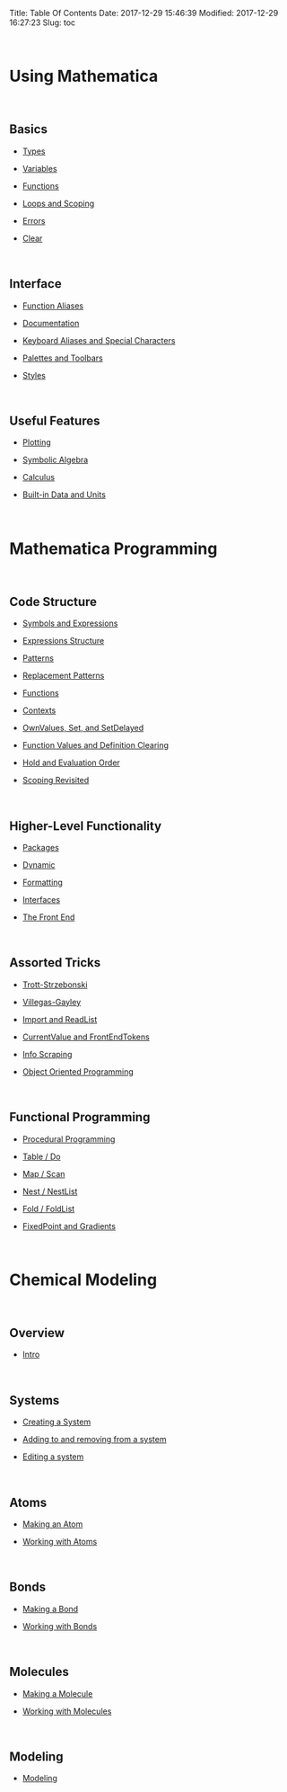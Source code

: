 Title: Table Of Contents
Date: 2017-12-29 15:46:39
Modified: 2017-12-29 16:27:23
Slug: toc

<a id="using-mathematica" style="width:0;height:0;margin:0;padding:0;">&zwnj;</a>

# Using Mathematica

<a id="basics" style="width:0;height:0;margin:0;padding:0;">&zwnj;</a>

## Basics

* [Types](posts/using-mathematica/basics/types.html)

* [Variables](posts/using-mathematica/basics/variables.html)

* [Functions](posts/using-mathematica/basics/functions.html)

* [Loops and Scoping](posts/using-mathematica/basics/loops-and-scoping.html)

* [Errors](posts/using-mathematica/basics/errors.html)

* [Clear](posts/using-mathematica/basics/clear.html)

<a id="interface" style="width:0;height:0;margin:0;padding:0;">&zwnj;</a>

## Interface

* [Function Aliases](posts/using-mathematica/interface/function-aliases.html)

* [Documentation](posts/using-mathematica/interface/documentation.html)

* [Keyboard Aliases and Special Characters](posts/using-mathematica/interface/keyboard-aliases-and-special-characters.html)

* [Palettes and Toolbars](posts/using-mathematica/interface/palettes-and-toolbars.html)

* [Styles](posts/using-mathematica/interface/styles.html)

<a id="useful-features" style="width:0;height:0;margin:0;padding:0;">&zwnj;</a>

## Useful Features

* [Plotting](posts/using-mathematica/useful-features/plotting.html)

* [Symbolic Algebra](posts/using-mathematica/useful-features/symbolic-algebra.html)

* [Calculus](posts/using-mathematica/useful-features/calculus.html)

* [Built-in Data and Units](posts/using-mathematica/useful-features/builtin-data-and-units.html)

<a id="mathematica-programming" style="width:0;height:0;margin:0;padding:0;">&zwnj;</a>

# Mathematica Programming

<a id="code-structure" style="width:0;height:0;margin:0;padding:0;">&zwnj;</a>

## Code Structure

* [Symbols and Expressions](posts/mathematica-programming/code-structure/symbols-and-expressions.html)

* [Expressions Structure](posts/mathematica-programming/code-structure/expressions-structure.html)

* [Patterns](posts/mathematica-programming/code-structure/patterns.html)

* [Replacement Patterns](posts/mathematica-programming/code-structure/replacement-patterns.html)

* [Functions](posts/mathematica-programming/code-structure/functions.html)

* [Contexts](posts/mathematica-programming/code-structure/contexts.html)

* [OwnValues, Set, and SetDelayed](posts/mathematica-programming/code-structure/ownvalues-set-and-setdelayed.html)

* [Function Values and Definition Clearing](posts/mathematica-programming/code-structure/function-values-and-definition-clearing-.html)

* [Hold and Evaluation Order](posts/mathematica-programming/code-structure/hold-and-evaluation-order.html)

* [Scoping Revisited](posts/mathematica-programming/code-structure/scoping-revisited.html)

<a id="higherlevel-functionality" style="width:0;height:0;margin:0;padding:0;">&zwnj;</a>

## Higher-Level Functionality

* [Packages](posts/mathematica-programming/higher-level-functionality/packages.html)

* [Dynamic](posts/mathematica-programming/higher-level-functionality/dynamic.html)

* [Formatting](posts/mathematica-programming/higher-level-functionality/formatting.html)

* [Interfaces](posts/mathematica-programming/higher-level-functionality/interfaces.html)

* [The Front End](posts/mathematica-programming/higher-level-functionality/the-front-end.html)

<a id="assorted-tricks" style="width:0;height:0;margin:0;padding:0;">&zwnj;</a>

## Assorted Tricks

* [Trott-Strzebonski](posts/mathematica-programming/assorted-tricks/trottstrzebonski.html)

* [Villegas-Gayley](posts/mathematica-programming/assorted-tricks/villegasgayley.html)

* [Import and ReadList](posts/mathematica-programming/assorted-tricks/import-and-readlist.html)

* [CurrentValue and FrontEndTokens](posts/mathematica-programming/assorted-tricks/currentvalue-and-frontendtokens.html)

* [Info Scraping](posts/mathematica-programming/assorted-tricks/info-scraping.html)

* [Object Oriented Programming](posts/mathematica-programming/assorted-tricks/object-oriented-programming.html)

<a id="functional-programming" style="width:0;height:0;margin:0;padding:0;">&zwnj;</a>

## Functional Programming

* [Procedural Programming](posts/mathematica-programming/functional-programming/procedural-programming.html)

* [Table / Do](posts/mathematica-programming/functional-programming/table--do.html)

* [Map / Scan](posts/mathematica-programming/functional-programming/map--scan.html)

* [Nest / NestList](posts/mathematica-programming/functional-programming/nest--nestlist.html)

* [Fold / FoldList](posts/mathematica-programming/functional-programming/fold--foldlist.html)

* [FixedPoint and Gradients](posts/mathematica-programming/functional-programming/fixedpoint-and-gradients.html)

<a id="chemical-modeling" style="width:0;height:0;margin:0;padding:0;">&zwnj;</a>

# Chemical Modeling

<a id="overview" style="width:0;height:0;margin:0;padding:0;">&zwnj;</a>

## Overview

* [Intro](posts/chemical-modeling/overview/intro.html)

<a id="systems" style="width:0;height:0;margin:0;padding:0;">&zwnj;</a>

## Systems

* [Creating a System](posts/chemical-modeling/systems/creating-a-system.html)

* [Adding to and removing from a system](posts/chemical-modeling/systems/adding-to-and-removing-from-a-system.html)

* [Editing a system](posts/chemical-modeling/systems/editing-a-system.html)

<a id="atoms" style="width:0;height:0;margin:0;padding:0;">&zwnj;</a>

## Atoms

* [Making an Atom](posts/chemical-modeling/atoms/making-an-atom.html)

* [Working with Atoms](posts/chemical-modeling/atoms/working-with-atoms.html)

<a id="bonds" style="width:0;height:0;margin:0;padding:0;">&zwnj;</a>

## Bonds

* [Making a Bond](posts/chemical-modeling/bonds/making-a-bond.html)

* [Working with Bonds](posts/chemical-modeling/bonds/working-with-bonds.html)

<a id="molecules" style="width:0;height:0;margin:0;padding:0;">&zwnj;</a>

## Molecules

* [Making a Molecule](posts/chemical-modeling/molecules/making-a-molecule.html)

* [Working with Molecules](posts/chemical-modeling/molecules/working-with-molecules.html)

<a id="modeling" style="width:0;height:0;margin:0;padding:0;">&zwnj;</a>

## Modeling

* [Modeling](posts/chemical-modeling/modeling/modeling.html)
